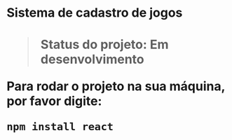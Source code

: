 <h1> Sistema de cadastro de jogos <h1>

>Status do projeto: Em desenvolvimento 

Para rodar o projeto na sua máquina, por favor digite:

```
npm install react
